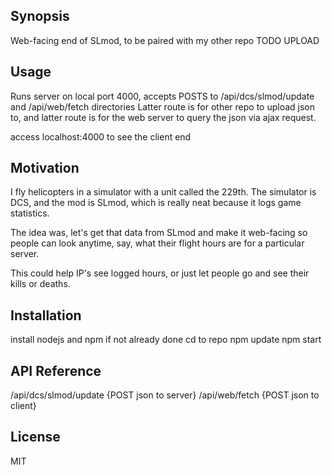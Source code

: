 ## Synopsis

Web-facing end of SLmod, to be paired with my other repo TODO UPLOAD

## Usage

Runs server on local port 4000, accepts POSTS to /api/dcs/slmod/update and /api/web/fetch directories
Latter route is for other repo to upload json to,
and latter route is for the web server to query the json via ajax request.

access localhost:4000 to see the client end

## Motivation

I fly helicopters in a simulator with a unit called the 229th. The simulator is DCS, and the mod is SLmod, which is really neat because it logs game statistics.

The idea was, let's get that data from SLmod and make it web-facing so people can look anytime, say, what their flight hours are for a particular server.

This could help IP's see logged hours, or just let people go and see their kills or deaths.

## Installation

install nodejs and npm if not already done
cd to repo
npm update
npm start

## API Reference

/api/dcs/slmod/update   {POST json to server}
/api/web/fetch          {POST json to client}


## License

MIT
